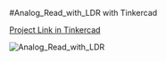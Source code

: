 #Analog_Read_with_LDR with Tinkercad

[Project Link in Tinkercad](https://www.tinkercad.com/things/ig6vAisMXXw)

![Analog_Read_with_LDR](https://github.com/AbdullahBelikirik/Arduino/tree/main/Analog_Read_with_LDR/Simulation_Photos)

